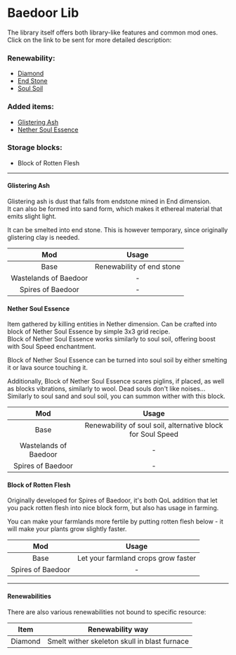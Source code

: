 # Baedoor Lib
The library itself offers both library-like features and common mod ones.
Click on the link to be sent for more detailed description:

### Renewability:
- [Diamond](#renewabilities)
- [End Stone](#glistering-ash)
- [Soul Soil](#nether-soul-essence)

### Added items:
- [Glistering Ash](#glistering-ash)
- [Nether Soul Essence](#nether-soul-essence)

### Storage blocks:
- Block of Rotten Flesh

---
#### Glistering Ash
Glistering ash is dust that falls from endstone mined in End dimension.  
It can also be formed into sand form, which makes it ethereal material that
emits slight light.

It can be smelted into end stone. This is however temporary, since originally
glistering clay is needed.

|          Mod          |           Usage           |
|:---------------------:|:-------------------------:|
|         Base          | Renewability of end stone |
| Wastelands of Baedoor |             -             |
|   Spires of Baedoor   |             -             |

#### Nether Soul Essence
Item gathered by killing entities in Nether dimension. Can be crafted into
block of Nether Soul Essence by simple 3x3 grid recipe.  
Block of Nether Soul Essence works similarly to soul soil, offering boost
with Soul Speed enchantment.

Block of Nether Soul Essence can be turned into soul soil by either smelting
it or lava source touching it.

Additionally, Block of Nether Soul Essence scares piglins, if placed, as well
as blocks vibrations, similarly to wool. Dead souls don't like noises...  
Similarly to soul sand and soul soil, you can summon wither with this block.

|          Mod          |                            Usage                            |
|:---------------------:|:-----------------------------------------------------------:|
|         Base          | Renewability of soul soil, alternative block for Soul Speed |
| Wastelands of Baedoor |                              -                              |
|   Spires of Baedoor   |                              -                              |

#### Block of Rotten Flesh
Originally developed for Spires of Baedoor, it's both QoL addition that let
you pack rotten flesh into nice block form, but also has usage in farming.

You can make your farmlands more fertile by putting rotten flesh below -
it will make your plants grow slightly faster.

|        Mod        |                Usage                |
|:-----------------:|:-----------------------------------:|
|       Base        | Let your farmland crops grow faster |
| Spires of Baedoor |                  -                  |

---
#### Renewabilities
There are also various renewabilities not bound to specific resource:

|  Item   |               Renewability way               |
|:-------:|:--------------------------------------------:|
| Diamond | Smelt wither skeleton skull in blast furnace |